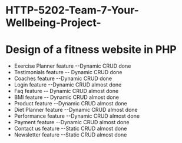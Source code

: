 # HTTP-5202-Team-7-Your-Wellbeing-Project-

# Design of a fitness website in PHP

* Exercise Planner feature --Dynamic CRUD done
* Testimonials feature -- Dynamic CRUD done
* Coaches feature --Dynamic CRUD done
* Login feature --Dynamic CRUD almost done
* Faq feature -- Dynamic CRUD almost done
* BMI feature -- Dynamic CRUD almost done
* Product feature --Dynamic CRUD almost done
* Diet Planner feature --Dynamic CRUD almost done
* Performance feature  --Dynamic CRUD almost done
* Payment feature --Dynamic CRUD almost done
* Contact us feature --Static CRUD almost done
* Newsletter feature --Static CRUD almost done

